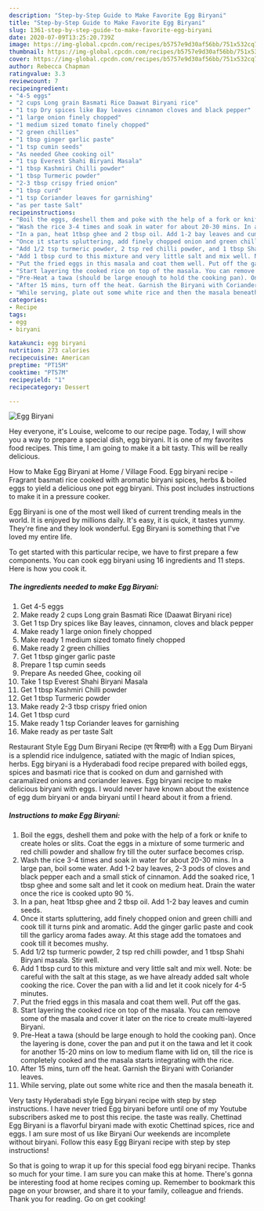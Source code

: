 ```yaml
---
description: "Step-by-Step Guide to Make Favorite Egg Biryani"
title: "Step-by-Step Guide to Make Favorite Egg Biryani"
slug: 1361-step-by-step-guide-to-make-favorite-egg-biryani
date: 2020-07-09T13:25:20.739Z
image: https://img-global.cpcdn.com/recipes/b5757e9d30af56bb/751x532cq70/egg-biryani-recipe-main-photo.jpg
thumbnail: https://img-global.cpcdn.com/recipes/b5757e9d30af56bb/751x532cq70/egg-biryani-recipe-main-photo.jpg
cover: https://img-global.cpcdn.com/recipes/b5757e9d30af56bb/751x532cq70/egg-biryani-recipe-main-photo.jpg
author: Rebecca Chapman
ratingvalue: 3.3
reviewcount: 7
recipeingredient:
- "4-5 eggs"
- "2 cups Long grain Basmati Rice Daawat Biryani rice"
- "1 tsp Dry spices like Bay leaves cinnamon cloves and black pepper"
- "1 large onion finely chopped"
- "1 medium sized tomato finely chopped"
- "2 green chillies"
- "1 tbsp ginger garlic paste"
- "1 tsp cumin seeds"
- "As needed Ghee cooking oil"
- "1 tsp Everest Shahi Biryani Masala"
- "1 tbsp Kashmiri Chilli powder"
- "1 tbsp Turmeric powder"
- "2-3 tbsp crispy fried onion"
- "1 tbsp curd"
- "1 tsp Coriander leaves for garnishing"
- "as per taste Salt"
recipeinstructions:
- "Boil the eggs, deshell them and poke with the help of a fork or knife to create holes or slits. Coat the eggs in a mixture of some turmeric and red chilli powder and shallow fry till the outer surface becomes crisp."
- "Wash the rice 3-4 times and soak in water for about 20-30 mins. In a large pan, boil some water. Add 1-2 bay leaves, 2-3 pods of cloves and black pepper each and a small stick of cinnamon. Add the soaked rice, 1 tbsp ghee and some salt and let it cook on medium heat. Drain the water once the rice is cooked upto 90 %."
- "In a pan, heat 1tbsp ghee and 2 tbsp oil. Add 1-2 bay leaves and cumin seeds."
- "Once it starts spluttering, add finely chopped onion and green chilli and cook till it turns pink and aromatic. Add the ginger garlic paste and cook till the garlicy aroma fades away. At this stage add the tomatoes and cook till it becomes mushy."
- "Add 1/2 tsp turmeric powder, 2 tsp red chilli powder, and 1 tbsp Shahi Biryani masala. Stir well."
- "Add 1 tbsp curd to this mixture and very little salt and mix well. Note: be careful with the salt at this stage, as we have already added salt whole cooking the rice. Cover the pan with a lid and let it cook nicely for 4-5 minutes."
- "Put the fried eggs in this masala and coat them well. Put off the gas."
- "Start layering the cooked rice on top of the masala. You can remove some of the masala and cover it later on the rice to create multi-layered Biryani."
- "Pre-Heat a tawa (should be large enough to hold the cooking pan). Once the layering is done, cover the pan and put it on the tawa and let it cook for another 15-20 mins on low to medium flame with lid on, till the rice is completely cooked and the masala starts integrating with the rice."
- "After 15 mins, turn off the heat. Garnish the Biryani with Coriander leaves."
- "While serving, plate out some white rice and then the masala beneath it."
categories:
- Recipe
tags:
- egg
- biryani

katakunci: egg biryani 
nutrition: 273 calories
recipecuisine: American
preptime: "PT15M"
cooktime: "PT57M"
recipeyield: "1"
recipecategory: Dessert

---
```



![Egg Biryani](https://img-global.cpcdn.com/recipes/b5757e9d30af56bb/751x532cq70/egg-biryani-recipe-main-photo.jpg)

Hey everyone, it's Louise, welcome to our recipe page. Today, I will show you a way to prepare a special dish, egg biryani. It is one of my favorites food recipes. This time, I am going to make it a bit tasty. This will be really delicious.

How to Make Egg Biryani at Home / Village Food. Egg biryani recipe - Fragrant basmati rice cooked with aromatic biryani spices, herbs &amp; boiled eggs to yield a delicious one pot egg biryani. This post includes instructions to make it in a pressure cooker.

Egg Biryani is one of the most well liked of current trending meals in the world. It is enjoyed by millions daily. It's easy, it is quick, it tastes yummy. They're fine and they look wonderful. Egg Biryani is something that I've loved my entire life.


To get started with this particular recipe, we have to first prepare a few components. You can cook egg biryani using 16 ingredients and 11 steps. Here is how you cook it.

<!--inarticleads1-->

##### The ingredients needed to make Egg Biryani:

1. Get 4-5 eggs
1. Make ready 2 cups Long grain Basmati Rice (Daawat Biryani rice)
1. Get 1 tsp Dry spices like Bay leaves, cinnamon, cloves and black pepper
1. Make ready 1 large onion finely chopped
1. Make ready 1 medium sized tomato finely chopped
1. Make ready 2 green chillies
1. Get 1 tbsp ginger garlic paste
1. Prepare 1 tsp cumin seeds
1. Prepare As needed Ghee, cooking oil
1. Take 1 tsp Everest Shahi Biryani Masala
1. Get 1 tbsp Kashmiri Chilli powder
1. Get 1 tbsp Turmeric powder
1. Make ready 2-3 tbsp crispy fried onion
1. Get 1 tbsp curd
1. Make ready 1 tsp Coriander leaves for garnishing
1. Make ready as per taste Salt


Restaurant Style Egg Dum Biryani Recipe (एग बिरयानी) with a Egg Dum Biryani is a splendid rice indulgence, satiated with the magic of Indian spices, herbs. Egg biryani is a Hyderabadi food recipe prepared with boiled eggs, spices and basmati rice that is cooked on dum and garnished with caramalized onions and coriander leaves. Egg biryani recipe to make delicious biryani with eggs. I would never have known about the existence of egg dum biryani or anda biryani until I heard about it from a friend. 

<!--inarticleads2-->

##### Instructions to make Egg Biryani:

1. Boil the eggs, deshell them and poke with the help of a fork or knife to create holes or slits. Coat the eggs in a mixture of some turmeric and red chilli powder and shallow fry till the outer surface becomes crisp.
1. Wash the rice 3-4 times and soak in water for about 20-30 mins. In a large pan, boil some water. Add 1-2 bay leaves, 2-3 pods of cloves and black pepper each and a small stick of cinnamon. Add the soaked rice, 1 tbsp ghee and some salt and let it cook on medium heat. Drain the water once the rice is cooked upto 90 %.
1. In a pan, heat 1tbsp ghee and 2 tbsp oil. Add 1-2 bay leaves and cumin seeds.
1. Once it starts spluttering, add finely chopped onion and green chilli and cook till it turns pink and aromatic. Add the ginger garlic paste and cook till the garlicy aroma fades away. At this stage add the tomatoes and cook till it becomes mushy.
1. Add 1/2 tsp turmeric powder, 2 tsp red chilli powder, and 1 tbsp Shahi Biryani masala. Stir well.
1. Add 1 tbsp curd to this mixture and very little salt and mix well. Note: be careful with the salt at this stage, as we have already added salt whole cooking the rice. Cover the pan with a lid and let it cook nicely for 4-5 minutes.
1. Put the fried eggs in this masala and coat them well. Put off the gas.
1. Start layering the cooked rice on top of the masala. You can remove some of the masala and cover it later on the rice to create multi-layered Biryani.
1. Pre-Heat a tawa (should be large enough to hold the cooking pan). Once the layering is done, cover the pan and put it on the tawa and let it cook for another 15-20 mins on low to medium flame with lid on, till the rice is completely cooked and the masala starts integrating with the rice.
1. After 15 mins, turn off the heat. Garnish the Biryani with Coriander leaves.
1. While serving, plate out some white rice and then the masala beneath it.


Very tasty Hyderabadi style Egg biryani recipe with step by step instructions. I have never tried Egg biryani before until one of my Youtube subscribers asked me to post this recipe. the taste was really. Chettinad Egg Biryani is a flavorful biryani made with exotic Chettinad spices, rice and eggs. I am sure most of us like Biryani Our weekends are incomplete without biryani. Follow this easy Egg Biryani recipe with step by step instructions! 

So that is going to wrap it up for this special food egg biryani recipe. Thanks so much for your time. I am sure you can make this at home. There's gonna be interesting food at home recipes coming up. Remember to bookmark this page on your browser, and share it to your family, colleague and friends. Thank you for reading. Go on get cooking!

